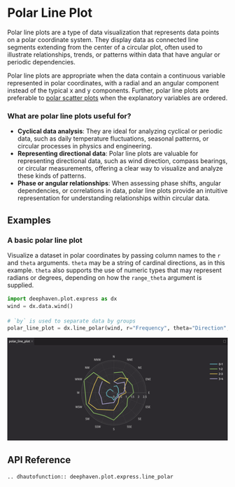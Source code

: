 # Polar Line Plot

Polar line plots are a type of data visualization that represents data points on a polar coordinate system. They display data as connected line segments extending from the center of a circular plot, often used to illustrate relationships, trends, or patterns within data that have angular or periodic dependencies.

Polar line plots are appropriate when the data contain a continuous variable represented in polar coordinates, with a radial and an angular component instead of the typical x and y components. Further, polar line plots are preferable to [polar scatter plots](scatter-polar.md) when the explanatory variables are ordered.

### What are polar line plots useful for?

- **Cyclical data analysis**: They are ideal for analyzing cyclical or periodic data, such as daily temperature fluctuations, seasonal patterns, or circular processes in physics and engineering.
- **Representing directional data**: Polar line plots are valuable for representing directional data, such as wind direction, compass bearings, or circular measurements, offering a clear way to visualize and analyze these kinds of patterns.
- **Phase or angular relationships**: When assessing phase shifts, angular dependencies, or correlations in data, polar line plots provide an intuitive representation for understanding relationships within circular data.

## Examples

### A basic polar line plot

Visualize a dataset in polar coordinates by passing column names to the `r` and `theta` arguments. `theta` may be a string of cardinal directions, as in this example. `theta` also supports the use of numeric types that may represent radians or degrees, depending on how the `range_theta` argument is supplied.

```python order=polar_line_plot,wind
import deephaven.plot.express as dx
wind = dx.data.wind()

# `by` is used to separate data by groups
polar_line_plot = dx.line_polar(wind, r="Frequency", theta="Direction", by="Strength")
```

![Polar Line Plot Basic Example](./_assets/line_plot_polar.png)

## API Reference

```{eval-rst}
.. dhautofunction:: deephaven.plot.express.line_polar
```

